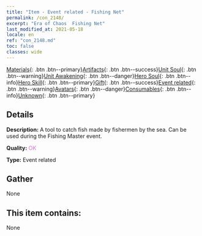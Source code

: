 ```yaml
---
title: "Item - Event related - Fishing Net"
permalink: /con_2148/
excerpt: "Era of Chaos  Fishing Net"
last_modified_at: 2021-05-18
locale: en
ref: "con_2148.md"
toc: false
classes: wide
---
```

 [Materials](/Items/){: .btn .btn--primary}[Artifacts](/Items/Artifacts/){: .btn .btn--success}[Unit Soul](/Items/UnitSoul/){: .btn .btn--warning}[Unit Awakening](/Items/UnitAwakening/){: .btn .btn--danger}[Hero Soul](/Items/HeroSoul/){: .btn .btn--info}[Hero Skill](/Items/HeroSkill/){: .btn .btn--primary}[Gift](/Items/Gift/){: .btn .btn--success}[Event related](/Items/Events/){: .btn .btn--warning}[Avatars](/Items/Avatars/){: .btn .btn--danger}[Consumables](/Items/Consumables/){: .btn .btn--info}[Unknown](/Items/Unknown/){: .btn .btn--primary}

## Details
 **Description:** A tool to catch fish made by fishermen by the sea. Can be used during the Fishing Master event.

 **Quality:** <span style="color: #DA70D6">OK</span>

 **Type:** Event related

## Gather

  None

## This item contains:

  None

